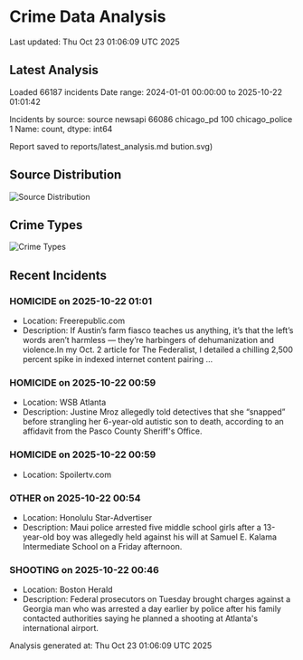 # Crime Data Analysis
Last updated: Thu Oct 23 01:06:09 UTC 2025

## Latest Analysis

Loaded 66187 incidents
Date range: 2024-01-01 00:00:00 to 2025-10-22 01:01:42

Incidents by source:
source
newsapi           66086
chicago_pd          100
chicago_police        1
Name: count, dtype: int64

Report saved to reports/latest_analysis.md
bution.svg)

## Source Distribution
![Source Distribution](images/source_distribution.svg)

## Crime Types
![Crime Types](images/crime_types.svg)

## Recent Incidents

### HOMICIDE on 2025-10-22 01:01
- Location: Freerepublic.com
- Description: If Austin’s farm fiasco teaches us anything, it’s that the left’s words aren’t harmless — they’re harbingers of dehumanization and violence.In my Oct. 2 article for The Federalist, I detailed a chilling 2,500 percent spike in indexed internet content pairing …


### HOMICIDE on 2025-10-22 00:59
- Location: WSB Atlanta
- Description: Justine Mroz allegedly told detectives that she “snapped” before strangling her 6-year-old autistic son to death, according to an affidavit from the Pasco County Sheriff's Office.


### HOMICIDE on 2025-10-22 00:59
- Location: Spoilertv.com


### OTHER on 2025-10-22 00:54
- Location: Honolulu Star-Advertiser
- Description: Maui police arrested five middle school girls after a 13-year-old boy was allegedly held against his will at Samuel E. Kalama Intermediate School on a Friday afternoon.


### SHOOTING on 2025-10-22 00:46
- Location: Boston Herald
- Description: Federal prosecutors on Tuesday brought charges against a Georgia man who was arrested a day earlier by police after his family contacted authorities saying he planned a shooting at Atlanta's international airport.

Analysis generated at: Thu Oct 23 01:06:09 UTC 2025
